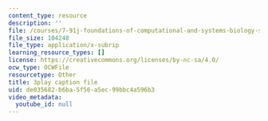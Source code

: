 ```yaml
---
content_type: resource
description: ''
file: /courses/7-91j-foundations-of-computational-and-systems-biology-spring-2014/de035682b6ba5f56a5ec99bbc4a596b3_KYQ2dPW5nEU.vtt
file_size: 104248
file_type: application/x-subrip
learning_resource_types: []
license: https://creativecommons.org/licenses/by-nc-sa/4.0/
ocw_type: OCWFile
resourcetype: Other
title: 3play caption file
uid: de035682-b6ba-5f56-a5ec-99bbc4a596b3
video_metadata:
  youtube_id: null
---
```


